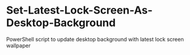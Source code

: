 # Set-Latest-Lock-Screen-As-Desktop-Background
PowerShell script to update desktop background with latest lock screen wallpaper
